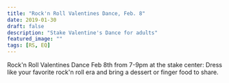 ```yaml
---
title: "Rock'n Roll Valentines Dance, Feb. 8"
date: 2019-01-30
draft: false
description: "Stake Valentine's Dance for adults"
featured_image: ""
tags: [RS, EQ]
---
```


Rock'n Roll Valentines Dance Feb 8th from 7-9pm at the stake center: Dress like your favorite rock'n roll era and bring a dessert or finger food to share. 